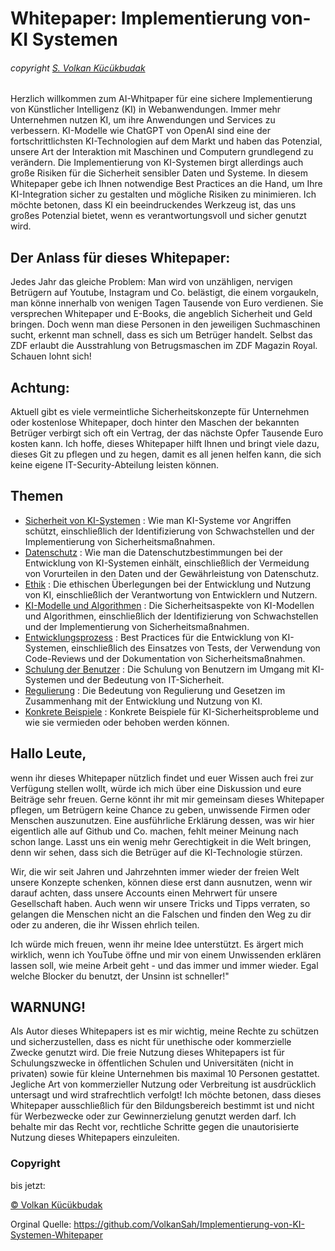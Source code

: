 # Whitepaper: Implementierung von-KI Systemen
###### copyright [S. Volkan Kücükbudak](https://github.com/volkansah)

Herzlich willkommen zum AI-Whitpaper für eine sichere Implementierung von Künstlicher Intelligenz (KI) in Webanwendungen. Immer mehr Unternehmen nutzen KI, um ihre Anwendungen und Services zu verbessern. KI-Modelle wie ChatGPT von OpenAI sind eine der fortschrittlichsten KI-Technologien auf dem Markt und haben das Potenzial, unsere Art der Interaktion mit Maschinen und Computern grundlegend zu verändern. Die Implementierung von KI-Systemen birgt allerdings auch große Risiken für die Sicherheit sensibler Daten und Systeme. In diesem Whitepaper gebe ich Ihnen notwendige Best Practices an die Hand, um Ihre KI-Integration sicher zu gestalten und mögliche Risiken zu minimieren. Ich möchte betonen, dass KI ein beeindruckendes Werkzeug ist, das uns großes Potenzial bietet, wenn es verantwortungsvoll und sicher genutzt wird.

## Der Anlass für dieses Whitepaper:

Jedes Jahr das gleiche Problem: Man wird von unzähligen, nervigen Betrügern auf Youtube, Instagram und Co. belästigt, die einem vorgaukeln, man könne innerhalb von wenigen Tagen Tausende von Euro verdienen. Sie versprechen Whitepaper und E-Books, die angeblich Sicherheit und Geld bringen. Doch wenn man diese Personen in den jeweiligen Suchmaschinen sucht, erkennt man schnell, dass es sich um Betrüger handelt. Selbst das ZDF erlaubt die Ausstrahlung von Betrugsmaschen im ZDF Magazin Royal. Schauen lohnt sich!

## Achtung:

Aktuell gibt es viele vermeintliche Sicherheitskonzepte für Unternehmen oder kostenlose Whitepaper, doch hinter den Maschen der bekannten Betrüger verbirgt sich oft ein Vertrag, der das nächste Opfer Tausende Euro kosten kann. Ich hoffe, dieses Whitepaper hilft Ihnen und bringt viele dazu, dieses Git zu pflegen und zu hegen, damit es all jenen helfen kann, die sich keine eigene IT-Security-Abteilung leisten können.

## Themen

- [Sicherheit von KI-Systemen](Sicherheit-von-KI-Systemen.md) : Wie man KI-Systeme vor Angriffen schützt, einschließlich der Identifizierung von Schwachstellen und der Implementierung von Sicherheitsmaßnahmen. 
- [Datenschutz](Datenschutz.md) : Wie man die Datenschutzbestimmungen bei der Entwicklung von KI-Systemen einhält, einschließlich der Vermeidung von Vorurteilen in den Daten und der Gewährleistung von Datenschutz.
- [Ethik](Ethik.md) : Die ethischen Überlegungen bei der Entwicklung und Nutzung von KI, einschließlich der Verantwortung von Entwicklern und Nutzern.
- [KI-Modelle und Algorithmen](KI-Modelle-und-Algorithmen.md) : Die Sicherheitsaspekte von KI-Modellen und Algorithmen, einschließlich der Identifizierung von Schwachstellen und der Implementierung von Sicherheitsmaßnahmen.
- [Entwicklungsprozess](Entwicklungsprozess.md) : Best Practices für die Entwicklung von KI-Systemen, einschließlich des Einsatzes von Tests, der Verwendung von Code-Reviews und der Dokumentation von Sicherheitsmaßnahmen.
- [Schulung der Benutzer](Schulung.md) : Die Schulung von Benutzern im Umgang mit KI-Systemen und der Bedeutung von IT-Sicherheit.
- [Regulierung](Regulierung.md) : Die Bedeutung von Regulierung und Gesetzen im Zusammenhang mit der Entwicklung und Nutzung von KI.
- [Konkrete Beispiele](Beispiele.md) : Konkrete Beispiele für KI-Sicherheitsprobleme und wie sie vermieden oder behoben werden können.


## Hallo Leute,

wenn ihr dieses Whitepaper nützlich findet und euer Wissen auch frei zur Verfügung stellen wollt, würde ich mich über eine Diskussion und eure Beiträge sehr freuen. Gerne könnt ihr mit mir gemeinsam dieses Whitepaper pflegen, um Betrügern keine Chance zu geben, unwissende Firmen oder Menschen auszunutzen. Eine ausführliche Erklärung dessen, was wir hier eigentlich alle auf Github und Co. machen, fehlt meiner Meinung nach schon lange. Lasst uns ein wenig mehr Gerechtigkeit in die Welt bringen, denn wir sehen, dass sich die Betrüger auf die KI-Technologie stürzen.

Wir, die wir seit Jahren und Jahrzehnten immer wieder der freien Welt unsere Konzepte schenken, können diese erst dann ausnutzen, wenn wir darauf achten, dass unsere Accounts einen Mehrwert für unsere Gesellschaft haben. Auch wenn wir unsere Tricks und Tipps verraten, so gelangen die Menschen nicht an die Falschen und finden den Weg zu dir oder zu anderen, die ihr Wissen ehrlich teilen.

Ich würde mich freuen, wenn ihr meine Idee unterstützt. Es ärgert mich wirklich, wenn ich YouTube öffne und mir von einem Unwissenden erklären lassen soll, wie meine Arbeit geht - und das immer und immer wieder. Egal welche Blocker du benutzt, der Unsinn ist schneller!"



## WARNUNG!
Als Autor dieses Whitepapers ist es mir wichtig, meine Rechte zu schützen und sicherzustellen, dass es nicht für unethische oder kommerzielle Zwecke genutzt wird. Die freie Nutzung dieses Whitepapers ist für Schulungszwecke in öffentlichen Schulen und Universitäten (nicht in privaten) sowie für kleine Unternehmen bis maximal 10 Personen gestattet. Jegliche Art von kommerzieller Nutzung oder Verbreitung ist ausdrücklich untersagt und wird strafrechtlich verfolgt! Ich möchte betonen, dass dieses Whitepaper ausschließlich für den Bildungsbereich bestimmt ist und nicht für Werbezwecke oder zur Gewinnerzielung genutzt werden darf. Ich behalte mir das Recht vor, rechtliche Schritte gegen die unautorisierte Nutzung dieses Whitepapers einzuleiten.
### Copyright 
bis jetzt:

[© Volkan Kücükbudak](https://github.com/volkansah)

Orginal Quelle: https://github.com/VolkanSah/Implementierung-von-KI-Systemen-Whitepaper
